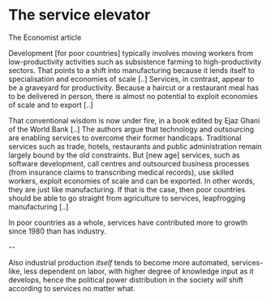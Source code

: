 # The service elevator

The Economist article

Development [for poor countries] typically involves moving workers from low-productivity activities such as subsistence farming to high-productivity sectors. That points to a shift into manufacturing because it lends itself to specialisation and economies of scale [..] Services, in contrast, appear to be a graveyard for productivity. Because a haircut or a restaurant meal has to be delivered in person, there is almost no potential to exploit economies of scale and to export [..]

That conventional wisdom is now under fire, in a book edited by Ejaz Ghani of the World Bank [..] The authors argue that technology and outsourcing are enabling services to overcome their former handicaps. Traditional services such as trade, hotels, restaurants and public administration remain largely bound by the old constraints. But [new age] services, such as software development, call centres and outsourced business processes (from insurance claims to transcribing medical records), use skilled workers, exploit economies of scale and can be exported. In other words, they are just like manufacturing. If that is the case, then poor countries should be able to go straight from agriculture to services, leapfrogging manufacturing [..]

In poor countries as a whole, services have contributed more to growth since 1980 than has industry.

--

Also industrial production *itself* tends to become more automated, services-like, less dependent on labor, with higher degree of knowledge input as it develops, hence the political power distribution in the society *will* shift according to services no matter what.
